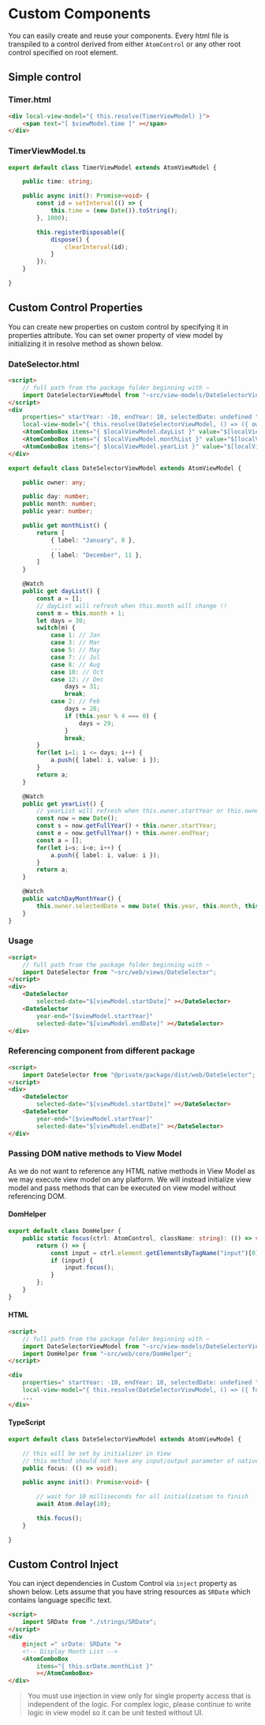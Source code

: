 # Custom Components

You can easily create and reuse your components. Every html file is transpiled to a control derived from either `AtomControl` or any other root control specified on root element.

## Simple control

### Timer.html

```html
<div local-view-model="{ this.resolve(TimerViewModel) }">
    <span text="[ $viewModel.time ]" ></span>
</div>
```

### TimerViewModel.ts

```typescript
export default class TimerViewModel extends AtomViewModel {

    public time: string;

    public async init(): Promise<void> {
        const id = setInterval(() => {
            this.time = (new Date()).toString();
        }, 1000);

        this.registerDisposable({
            dispose() {
                clearInterval(id);
            }
        });
    }

}
```

## Custom Control Properties

You can create new properties on custom control by specifying it in properties attribute. You can set owner property of view model by initializing it in resolve method as shown below.

### DateSelector.html

```html
<script>
    // full path from the package folder beginning with ~
    import DateSelectorViewModel from "~src/view-models/DateSelectorViewModel";
</script>
<div
    properties=" startYear: -10, endYear: 10, selectedDate: undefined "
    local-view-model="{ this.resolve(DateSelectorViewModel, () => ({ owner: this }) }">
    <AtomComboBox items="{ $localViewModel.dayList }" value="$[localViewModel.day]" ></AtomComboBox>
    <AtomComboBox items="{ $localViewModel.monthList }" value="$[localViewModel.month]" ></AtomComboBox>
    <AtomComboBox items="{ $localViewModel.yearList }" value="$[localViewModel.year]" ></AtomComboBox>
</div>
```

```typescript
export default class DateSelectorViewModel extends AtomViewModel {

    public owner: any;

    public day: number;
    public month: number;
    public year: number;

    public get monthList() {
        return [
            { label: "January", 0 },
            ...
            { label: "December", 11 },
        ]
    }    

    @Watch
    public get dayList() {
        const a = [];
        // dayList will refresh when this.month will change !!
        const m = this.month + 1;
        let days = 30;
        switch(m) {
            case 1: // Jan
            case 3: // Mar
            case 5: // May
            case 7: // Jul
            case 8: // Aug
            case 10: // Oct
            case 12: // Dec
                days = 31;
                break;
            case 2: // Feb
                days = 28;
                if (this.year % 4 === 0) {
                    days = 29;
                }
                break;
        }
        for(let i=1; i <= days; i++) {
            a.push({ label: i, value: i });
        }
        return a;
    }

    @Watch
    public get yearList() {
        // yearList will refresh when this.owner.startYear or this.owner.endYear will change !!
        const now = new Date();
        const s = now.getFullYear() + this.owner.startYear;
        const e = now.getFullYear() + this.owner.endYear;
        const a = [];
        for(let i=s; i<e; i++) {
            a.push({ label: i, value: i });
        }
        return a;
    }

    @Watch
    public watchDayMonthYear() {
        this.owner.selectedDate = new Date( this.year, this.month, this.day );
    }
}
```

### Usage
```html
<script>
    // full path from the package folder beginning with ~
    import DateSelector from "~src/web/views/DateSelector";
</script>
<div>
    <DateSelector 
        selected-date="$[viewModel.startDate]" ></DateSelector>
    <DateSelector 
        year-end="[$viewModel.startYear]"
        selected-date="$[viewModel.endDate]" ></DateSelector>
</div>
```

### Referencing component from different package
```html
<script>
    import DateSelector from "@private/package/dist/web/DateSelector";
</script>
<div>
    <DateSelector 
        selected-date="$[viewModel.startDate]" ></DateSelector>
    <DateSelector 
        year-end="[$viewModel.startYear]"
        selected-date="$[viewModel.endDate]" ></DateSelector>
</div>
```

### Passing DOM native methods to View Model

As we do not want to reference any HTML native methods in View Model as we may execute view model on any platform. We will instead initialize view model and pass methods that can be executed on view model without referencing DOM.

#### DomHelper
```typescript
export default class DomHelper {
    public static focus(ctrl: AtomControl, className: string): (() => void) {
        return () => {
            const input = ctrl.element.getElementsByTagName("input")[0] as HTMLInputElement;
            if (input) {
                input.focus();
            }
        };
    }
}
```

#### HTML
```html
<script>
    // full path from the package folder beginning with ~
    import DateSelectorViewModel from "~src/view-models/DateSelectorViewModel";
    import DomHelper from "~src/web/core/DomHelper";
</script>

<div
    properties=" startYear: -10, endYear: 10, selectedDate: undefined "
    local-view-model="{ this.resolve(DateSelectorViewModel, () => ({ focus: DomHelper.focus(this) })) }">
    ...
</div>
```

#### TypeScript
```typescript
export default class DateSelectorViewModel extends AtomViewModel {

    // this will be set by initializer in View
    // this method should not have any input/output parameter of native platform type
    public focus: (() => void);

    public async init(): Promise<void> {

        // wait for 10 milliseconds for all initialization to finish
        await Atom.delay(10);

        this.focus();
    }

}
```

## Custom Control Inject

You can inject dependencies in Custom Control via `inject` property as shown below. Lets assume that you have string resources as `SRDate` which contains language specific text.

```html
<script>
    import SRDate from "./strings/SRDate";
</script>
<div
    @inject =" srDate: SRDate ">
    <!-- Display Month List -->
    <AtomComboBox
        items="{ this.srDate.monthList }"
        ></AtomComboBox>
</div>
```

> You must use injection in view only for single property access that is independent of the logic. For complex logic, please continue to write logic in view model so it can be unit tested without UI.